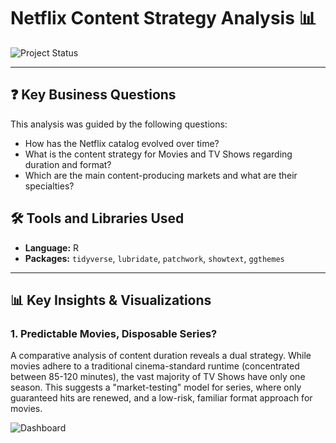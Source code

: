 # Netflix Content Strategy Analysis 📊

![Project Status](https://img.shields.io/badge/status-completed-green)

---

## ❓ Key Business Questions
This analysis was guided by the following questions:
* How has the Netflix catalog evolved over time?
* What is the content strategy for Movies and TV Shows regarding duration and format?
* Which are the main content-producing markets and what are their specialties?

## 🛠️ Tools and Libraries Used
* **Language:** R
* **Packages:** `tidyverse`, `lubridate`, `patchwork`, `showtext`, `ggthemes`

---

## 📊 Key Insights & Visualizations
### 1. Predictable Movies, Disposable Series?
A comparative analysis of content duration reveals a dual strategy. While movies adhere to a traditional cinema-standard runtime (concentrated between 85-120 minutes), the vast majority of TV Shows have only one season. This suggests a "market-testing" model for series, where only guaranteed hits are renewed, and a low-risk, familiar format approach for movies.

![Dashboard](images/dashboard.png)
